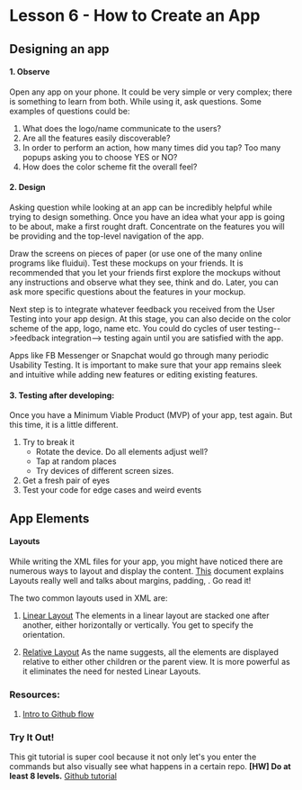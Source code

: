 # Lesson 6 - How to Create an App

##  Designing an app

#### 1. Observe
Open any app on your phone. It could be very simple or very complex; there is something to learn from both. While using it, ask questions. Some examples of questions could be:
  1. What does the logo/name communicate to the users?
  2. Are all the features easily discoverable?
  3. In order to perform an action, how many times did you tap? Too many popups asking you to choose YES or NO?
  4. How does the color scheme fit the overall feel?

#### 2. Design
Asking question while looking at an app can be incredibly helpful while trying to design something. Once you have an idea what your app is going to be about, make a first rought draft. Concentrate on the features you will be providing and the top-level navigation of the app. 

Draw the screens on pieces of paper (or use one of the many online programs like fluidui). Test these mockups on your friends. It is recommended that you let your friends first explore the mockups without any instructions and observe what they see, think and do. Later, you can ask more specific questions about the features in your mockup.

Next step is to integrate whatever feedback you received from the User Testing into your app design. At this stage, you can also decide on the color scheme of the app, logo, name etc. You could do cycles of user testing-->feedback integration--> testing again until you are satisfied with the app.

Apps like FB Messenger or Snapchat would go through many periodic Usability Testing. It is important to make sure that your app remains sleek and intuitive while adding new features or editing existing features.

#### 3. Testing after developing:
Once you have a Minimum Viable Product (MVP) of your app, test again. But this time, it is a little different.
  1. Try to break it
      * Rotate the device. Do all elements adjust well?
      * Tap at random places
      * Try devices of different screen sizes.
  2. Get a fresh pair of eyes
  3. Test your code for edge cases and weird events 

## App Elements

#### Layouts
While writing the XML files for your app, you might have noticed there are numerous ways to layout and display the content. [This](https://developer.android.com/guide/topics/ui/declaring-layout.html) document explains Layouts really well and talks about margins, padding, . Go read it!

The two common layouts used in XML are:
  1. [Linear Layout](https://developer.android.com/guide/topics/ui/layout/linear.html)
The elements in a linear layout are stacked one after another, either horizontally or vertically. You get to specify the orientation. 

  2. [Relative Layout](https://developer.android.com/guide/topics/ui/layout/relative.html)
As the name suggests, all the elements are displayed relative to either other children or the parent view. It is more powerful as it eliminates the need for nested Linear Layouts.


### Resources:
1. [Intro to Github flow](https://guides.github.com/introduction/flow/)

### Try It Out!
This git tutorial is super cool because it not only let's you enter the commands but also visually see what happens in a certain repo. **[HW] Do at least 8 levels.**
[Github tutorial](http://learngitbranching.js.org/)
